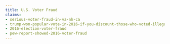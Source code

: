 ```yaml
---
title: U.S. Voter Fraud
claims:
- serious-voter-fraud-in-va-nh-ca
- trump-won-popular-vote-in-2016-if-you-discount-those-who-voted-illegally
- 2016-election-voter-fraud
- pew-report-showed-2016-voter-fraud
---
```

